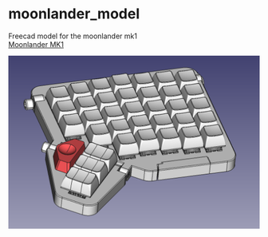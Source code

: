 # moonlander_model
Freecad model for the moonlander mk1  
[Moonlander MK1](https://www.zsa.io/moonlander)  
  
![image info](./screenshot/moonlander_model.png)
